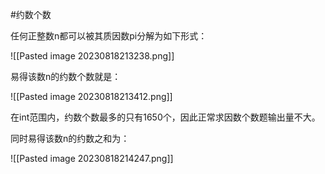 #约数个数

任何正整数n都可以被其质因数pi分解为如下形式：

![[Pasted image 20230818213238.png]]

易得该数n的约数个数就是：

![[Pasted image 20230818213412.png]]

在int范围内，约数个数最多的只有1650个，因此正常求因数个数题输出量不大。

同时易得该数n的约数之和为：

![[Pasted image 20230818214247.png]]

